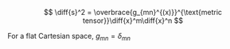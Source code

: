 $$
\diff{s}^2 =  \overbrace{g_{mn}^{(x)}}^{\text{metric tensor}}\diff{x}^m\diff{x}^n
$$

For a flat Cartesian space, $g_{mn} = \delta_{mn}$